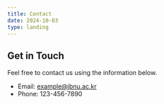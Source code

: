 ```yaml
---
title: Contact
date: 2024-10-03
type: landing
---
```


## Get in Touch

Feel free to contact us using the information below.

- Email: example@jbnu.ac.kr
- Phone: 123-456-7890
